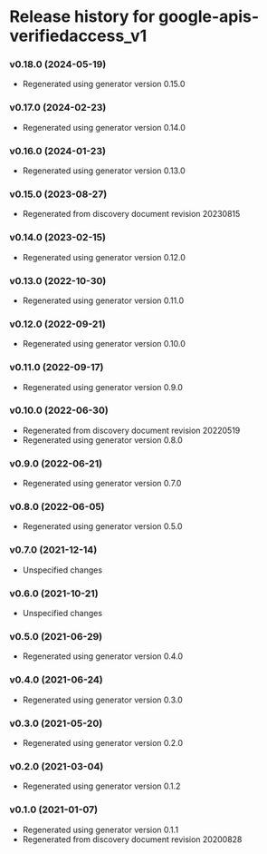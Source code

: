 # Release history for google-apis-verifiedaccess_v1

### v0.18.0 (2024-05-19)

* Regenerated using generator version 0.15.0

### v0.17.0 (2024-02-23)

* Regenerated using generator version 0.14.0

### v0.16.0 (2024-01-23)

* Regenerated using generator version 0.13.0

### v0.15.0 (2023-08-27)

* Regenerated from discovery document revision 20230815

### v0.14.0 (2023-02-15)

* Regenerated using generator version 0.12.0

### v0.13.0 (2022-10-30)

* Regenerated using generator version 0.11.0

### v0.12.0 (2022-09-21)

* Regenerated using generator version 0.10.0

### v0.11.0 (2022-09-17)

* Regenerated using generator version 0.9.0

### v0.10.0 (2022-06-30)

* Regenerated from discovery document revision 20220519
* Regenerated using generator version 0.8.0

### v0.9.0 (2022-06-21)

* Regenerated using generator version 0.7.0

### v0.8.0 (2022-06-05)

* Regenerated using generator version 0.5.0

### v0.7.0 (2021-12-14)

* Unspecified changes

### v0.6.0 (2021-10-21)

* Unspecified changes

### v0.5.0 (2021-06-29)

* Regenerated using generator version 0.4.0

### v0.4.0 (2021-06-24)

* Regenerated using generator version 0.3.0

### v0.3.0 (2021-05-20)

* Regenerated using generator version 0.2.0

### v0.2.0 (2021-03-04)

* Regenerated using generator version 0.1.2

### v0.1.0 (2021-01-07)

* Regenerated using generator version 0.1.1
* Regenerated from discovery document revision 20200828

